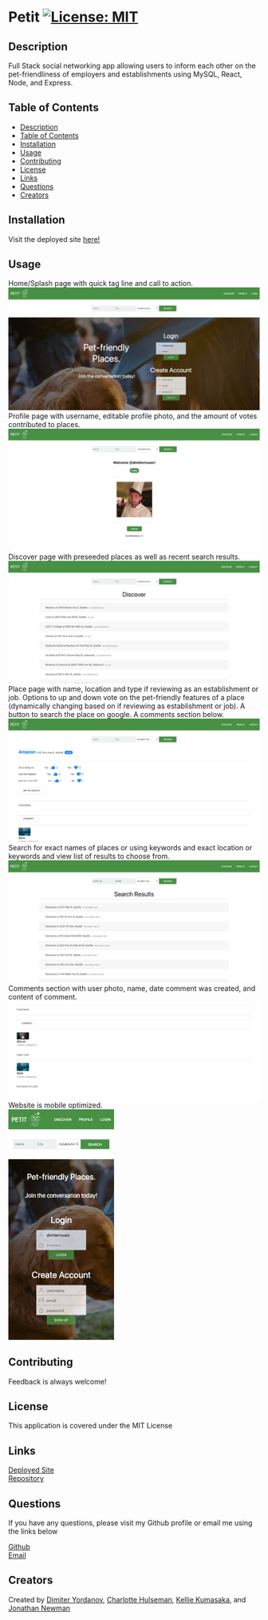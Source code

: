# Petit [![License: MIT](https://img.shields.io/badge/License-MIT-yellow.svg)](https://opensource.org/licenses/MIT)

## Description
Full Stack social networking app allowing users to inform each other on the pet-friendliness of employers and establishments using MySQL, React, Node, and Express.

## Table of Contents
  - [Description](#description)
  - [Table of Contents](#table-of-contents)
  - [Installation](#installation)
  - [Usage](#usage)
  - [Contributing](#contributing)
  - [License](#license)
  - [Links](#links)
  - [Questions](#questions)
  - [Creators](#creators)

## Installation
Visit the deployed site [here!](https://petit-petfriendly.herokuapp.com/)

## Usage
Home/Splash page with quick tag line and call to action.  
![Home](./src/images/home.png)  
Profile page with username, editable profile photo, and the amount of votes contributed to places.  
![Profile](./src/images/profile.png)  
Discover page with preseeded places as well as recent search results.  
![Discover](./src/images/discover.png)  
Place page with name, location and type if reviewing as an establishment or job. Options to up and down vote on the pet-friendly features of a place (dynamically changing based on if reviewing as establishment or job). A button to search the place on google. A comments section below.   
![Place](./src/images/place.png)  
Search for exact names of places or using keywords and exact location or keywords and view list of results to choose from.  
![Search](./src/images/search.png)  
Comments section with user photo, name, date comment was created, and content of comment.
![Comments](./src/images/comments.png)  
Website is mobile optimized.  
![Mobile](./src/images/mobile.png)  

## Contributing
Feedback is always welcome!

## License
This application is covered under the MIT License

## Links

[Deployed Site](https://petit-petfriendly.herokuapp.com/)  
[Repository](https://github.com/dimitermusic/petit-frontend)

## Questions
If you have any questions, please visit my Github profile or email me using the links below

[Github](https://github.com/dimitermusic)  
[Email](mailto:dimiteryyordanov@gmail.com)  

## Creators

Created by [Dimiter Yordanov](https://github.com/dimitermusic), [Charlotte Hulseman](https://github.com/charlottehulseman), [Kellie Kumasaka](https://github.com/kelliekumasaka), and [Jonathan Newman](https://github.com/specsnstats)